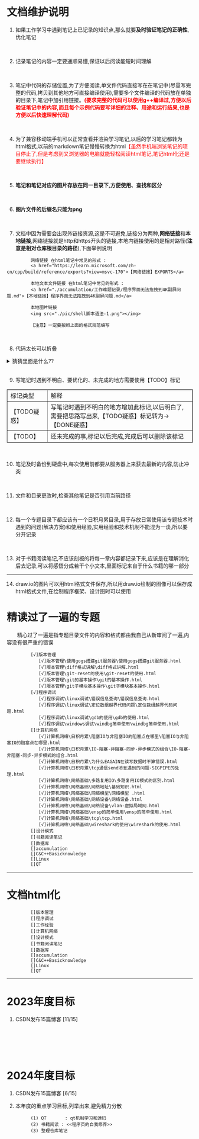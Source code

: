 # 文档维护说明

1. 如果工作学习中遇到笔记上已记录的知识点,那么就要<b>及时验证笔记的正确性</b>,优化笔记
<br>

2. 记录笔记的内容一定要通顺易懂,保证以后阅读能短时间理解
<br>

   
3. 笔记中代码的存储位置,为了方便阅读,单文件代码直接写在在笔记中(尽量写完整的代码,拷贝到其他地方可直接编译使用),需要多个文件编译的代码放在单独的目录下,笔记中加引用链接。<b><font color="ff0000">(要求完整的代码可以使用g++编译过,方便以后验证笔记中的内容,而且每个示例代码要写详细的注释、用途和运行结果,也是方便以后快速理解代码)</font></b> 
<br>


4. 为了兼容移动端手机可以正常查看并渲染学习笔记,以后的学习笔记都转为html格式,以前的markdown笔记慢慢转换为html<font color="ff0000">【虽然手机端浏览笔记的项目停止了,但是考虑到又浏览器的电脑就能轻松阅读html笔记,笔记html化还是要继续执行】</font>
<br>

5. <b>笔记和笔记对应的图片存放在同一目录下,方便使用、查找和区分</b>
<br>

6. <b>图片文件的后缀名只能为png</b>
<br>

7. 文档中因为需要会出现外链接资源,这是不可避免,链接分为两种,<b>网络链接</b>和<b>本地链接</b>,网络链接就是http和https开头的链接,本地内链接使用的是相对路径(<b>注意是相对仓库根目录的路径</b>),下面举例说明
```
         网络链接 在html笔记中常见的形式 : 
         <a href="https://learn.microsoft.com/zh-cn/cpp/build/reference/exports?view=msvc-170">【网络链接】EXPORTS</a>
   
         本地文本文件链接 在html笔记中常见的形式 : 
         <a href="./accumulation/工作难题记录/程序界面无法拖拽到4K副屏问题.md">【本地链接】程序界面无法拖拽到4K副屏问题.md</a> 

         本地图片链接  
         <img src="./pic/shell脚本语法-1.png"></img>
         
         【注意】一定要按照上面的格式规范编写
```
<br>

8. 代码太长可以折叠

<details>
   <summary> 猜猜里面是什么?? </summary>
   <pre>
      ////////////////////////////////////////////////////////////////////
      //                          _ooOoo_                               //
      //                         o8888888o                              //
      //                         88" . "88                              //
      //                         (| ^_^ |)                              //
      //                         O\  =  /O                              //
      //                      ____/`---'\____                           //
      //                    .'  \\|     |//  `.                         //
      //                   /  \\|||  :  |||//  \                        //
      //                  /  _||||| -:- |||||-  \                       //
      //                  |   | \\\  -  /// |   |                       //
      //                  | \_|  ''\---/''  |   |                       //
      //                  \  .-\__  `-`  ___/-. /                       //
      //                ___`. .'  /--.--\  `. . ___                     //
      //              ."" '<  `.___\_<|>_/___.'  >'"".                  //
      //            | | :  `- \`.;`\ _ /`;.`/ - ` : | |                 //
      //            \  \ `-.   \_ __\ /__ _/   .-` /  /                 //
      //      ========`-.____`-.___\_____/___.-`____.-'========         //
      //                           `=---='                              //
      //      ^^^^^^^^^^^^^^^^^^^^^^^^^^^^^^^^^^^^^^^^^^^^^^^^^^        //
      //         佛祖保佑       永无BUG     永不修改                    //
      ////////////////////////////////////////////////////////////////////
   </pre>

</details>

<br>

9. 写笔记时遇到不明白、要优化的、未完成的地方需要使用【TODO】标记

<table border="1px">
   <tr> <td>标记类型</td> <td>解释</td> </tr>
   <tr> <td>【TODO疑惑】</td> <td>写笔记时遇到不明白的地方增加此标记,以后明白了,需要把思路写出来,【TODO疑惑】标记转为->【DONE疑惑】</td> </tr>
   <tr> <td>【TODO】</td> <td>还未完成的事,标记以后完成,完成后可以删除该标记</td> </tr>
</table>
<br>

10. 笔记及时备份到硬盘中,每次使用前都要从服务器上来获去最新的内容,防止冲突
<br>

11. 文件和目录更改时,检查其他笔记是否引用当前路径
<br>

12. 每一个专题目录下都应该有一个日积月累目录,用于存放日常使用该专题技术时遇到的问题(解决方案)和使用经验,实用经验和技术机制不能混为一谈,所以要分开记录
<br>

13. 对于书籍阅读笔记,不应该刻板的将每一章内容都记录下来,应该是在理解消化后去记录,可以将感悟分成若干个小文本,里面标记来自于什么书籍的哪一部分
<hr>  

14. draw.io的图片可以用html格式文件保存,所以用draw.io绘制的图像可以保存成html格式文件,在绘制程序框架、设计图时可以使用

# 精读过了一遍的专题
&emsp;&emsp;精心过了一遍是指专题目录文件的内容和格式都由我自己从新审阅了一遍,内容没有很严重的错误
```
         [√]版本管理
            [√]版本管理\使用gogs搭建git服务器\使用gogs搭建git服务器.html
            [√]版本管理\diff格式讲解\diff格式讲解.html
            [√]版本管理\git-reset的使用\git-reset的使用.html
            [√]版本管理\git的基本操作\git的基本操作.html
            [√]版本管理\git子模块基本操作\git子模块基本操作.html
         [√]程序调试
            [√]程序调试\linux调试\错误信息查询\错误信息查询.html
            [√]程序调试\linux调试\定位数组越界代码问题\定位数组越界代码问题.html
            [√]程序调试\linux调试\gdb的使用\gdb的使用.html
            [√]程序调试\windows调试\windbg简单使用\windbg简单使用.html
         []计算机网络
            [√]计算机网络\日积月累\阻塞IO与非阻塞IO的阻塞点在哪里\阻塞IO与非阻塞IO的阻塞点在哪里.html
            [√]计算机网络\日积月累\IO-阻塞-非阻塞-同步-异步模式的组合\IO-阻塞-非阻塞-同步-异步模式的组合.html
            [√]计算机网络\日积月累\为什么EAGAIN在读写数据时不算错误.html
            [√]计算机网络\日积月累\tcp通信send消息遇到的问题-SIGPIPE的处理.html
            [√]计算机网络\网络基础\多路复用IO\多路复用IO模式的区别.html
            [√]计算机网络\网络基础\网络地址\基础知识.html
            [√]计算机网络\网络基础\网络模型\网络模型 .html
            [√]计算机网络\网络基础\网络设备\网络设备.html
            [√]计算机网络\网络基础\网络设备\vlan-虚拟局域网.html
            [√]计算机网络\网络基础\ensp的简单使用\ensp的简单使用.html
            [√]计算机网络\网络基础\tcp\tcp.html
            [√]计算机网络\网络基础\wireshark的使用\wireshark的使用.html
         []设计模式
         []书籍阅读笔记
         []数据库
         []accumulation
         []C&C++Basicknowledge
         []Linux
         []QT
```
<hr> 

# 文档html化
```
         []版本管理
         []程序调试
         []工作经验
         []计算机网络
         []设计模式
         []书籍阅读笔记
         []数据库
         []accumulation
         []C&C++Basicknowledge
         []Linux
         []QT
```
<hr>  


# 2023年度目标

1. CSDN发布15篇博客 [11/15]


<br>
<br>
<br>
<br>


# 2024年度目标

1. CSDN发布15篇博客 [6/15]
   
2. 本年度的重点学习目标,列举出来,避免精力分散
```
         (1) QT       : qt机制学习和源码
         (2) 书籍阅读 : <<程序员的自我修养>>
         (3) 整理仓库笔记
```

<br>
<br>



